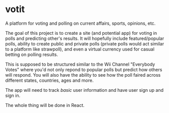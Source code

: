 # votit
A platform for voting and polling on current affairs, sports, opinions, etc.

The goal of this project is to create a site (and potential app) for voting in polls and predicting
other's results. It will hopefully include featured/popular polls, ability to create public and private polls (private polls
would act similar to a platform like strawpoll), and even a virtual currency used for casual betting on polling results. 

This is supposed to be structured similar to the Wii Channel "Everybody Votes" where you'd not only repond
to popular polls but predict how others will respond. You will also have the ability to see how the poll faired across
different states, countries, ages and more.

The app will need to track *basic* user information and have user sign up and sign in. 

The whole thing will be done in React.
